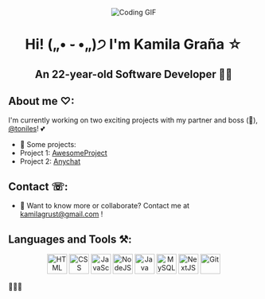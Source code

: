 <p align="center">
  <img src="https://media.tenor.com/00JNBT9O3IYAAAAi/bunny-laptop.gif" alt="Coding GIF">
</p>

<h1 align="center"><b>Hi! („• ֊ •„)੭ I'm Kamila Graña ☆</b></h1>

<h2 align="center">
  An 22-year-old Software Developer 🧚‍♀️
</h2>

## About me ♡:

I'm currently working on two exciting projects with my partner and boss (🥶), [@toniles](https://github.com/toniles)! 💕

- 🌟 Some projects:
-  Project 1: [AwesomeProject](https://github.com/DreanGit/AwesomeProject.git)
-  Project 2: [Anychat](https://github.com/toniles/anychat.git)

## Contact ☏:
- 💌 Want to know more or collaborate? Contact me at [kamilagrust@gmail.com](mailto:kamilagrust@gmail.com) !

## Languages and Tools ⚒:
<p align="center">
  <img src="https://upload.wikimedia.org/wikipedia/commons/thumb/3/38/HTML5_Badge.svg/2048px-HTML5_Badge.svg.png" alt="HTML" width="40" height="40"/>
  <img src="https://upload.wikimedia.org/wikipedia/commons/thumb/6/62/CSS3_logo.svg/768px-CSS3_logo.svg.png" alt="CSS" width="40" height="40"/>
  <img src="https://static.vecteezy.com/system/resources/previews/027/127/463/original/javascript-logo-javascript-icon-transparent-free-png.png" alt="JavaScript" width="40" height="40"/>
  <img src="https://cdn-icons-png.flaticon.com/512/5968/5968322.png" alt="NodeJS" width="40" height="40"/>
  <img src="https://brandslogos.com/wp-content/uploads/images/large/java-logo-1.png" alt="Java" width="40" height="40"/>
  <img src="https://cdn.freebiesupply.com/logos/large/2x/mysql-5-logo-png-transparent.png" alt="MySQL" width="40" height="40"/>
  <img src="https://static-00.iconduck.com/assets.00/nextjs-icon-512x512-y563b8iq.png" alt="NextJS" width="40" height="40"/>
  <img src="https://git-scm.com/images/logos/downloads/Git-Icon-1788C.png" alt="Git" width="40" height="40"/>
</p>

🌟🌟🌟
